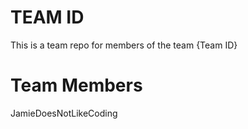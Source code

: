# TEAM ID
This is a team repo for members of the team {Team ID}

# Team Members
JamieDoesNotLikeCoding